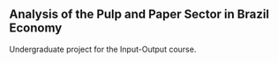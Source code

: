 ## Analysis of the Pulp and Paper Sector in Brazil Economy
Undergraduate project for the Input-Output course.


